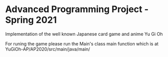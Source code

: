 # Advanced Programming Project - Spring 2021

Implementation of the well known Japanese card game and anime Yu Gi Oh

For runing the game please run the Main's class main function which is at YuGiOh-AP/AP2020/src/main/java/main/

